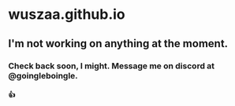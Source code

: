 # wuszaa.github.io
  ## I'm not working on anything at the moment.
  ### Check back soon, I might. Message me on discord at @goingleboingle.
  #### 👍
